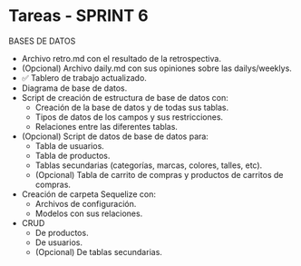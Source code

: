 # Tareas - SPRINT 6

BASES DE DATOS

* Archivo retro.md con el resultado de la retrospectiva.
* (Opcional) Archivo daily.md con sus opiniones sobre las dailys/weeklys.
* ✅ Tablero de trabajo actualizado.
* Diagrama de base de datos.
* Script de creación de estructura de base de datos con:
   - Creación de la base de datos y de todas sus tablas.
   - Tipos de datos de los campos y sus restricciones.
   - Relaciones entre las diferentes tablas.
* (Opcional) Script de datos de base de datos para:
   - Tabla de usuarios.
   - Tabla de productos.
   - Tablas secundarias (categorías, marcas, colores, talles, etc).
   - (Opcional) Tabla de carrito de compras y productos de carritos de compras.
* Creación de carpeta Sequelize con:
   - Archivos de configuración.
   - Modelos con sus relaciones.
* CRUD
   - De productos.
   - De usuarios.
   - (Opcional) De tablas secundarias.

